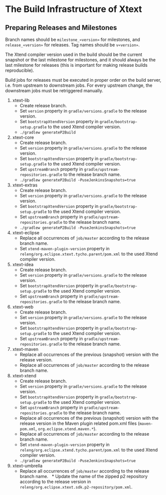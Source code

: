 # The Build Infrastructure of Xtext

## Preparing Releases and Milestones

Branch names should be `milestone_«version»` for milestones, and `release_«version»` for releases. Tag names should be `v«version»`.

The Xtend compiler version used in the build should be the current snapshot or the last milestone for milestones, and it should always be the last milestone for releases (this is important for making release builds reproducible).

Build jobs for releases must be executed in proper order on the build server, i.e. from upstream to downstream jobs. For every upstream change, the downstream jobs must be retriggered manually.

1. xtext-lib
   * Create release branch.
   * Set `version` property in `gradle/versions.gradle` to the release version.
   * Set `bootstrapXtendVersion` property in `gradle/bootstrap-setup.gradle` to the used Xtend compiler version.
   * `./gradlew generateP2Build`
2. xtext-core
   * Create release branch.
   * Set `version` property in `gradle/versions.gradle` to the release version.
   * Set `bootstrapXtendVersion` property in `gradle/bootstrap-setup.gradle` to the used Xtend compiler version.
   * Set `upstreamBranch` property in `gradle/upstream-repositories.gradle` to the release branch name.
   * `./gradlew generateP2Build -PuseJenkinsSnapshots=true`
3. xtext-extras
   * Create release branch.
   * Set `version` property in `gradle/versions.gradle` to the release version.
   * Set `bootstrapXtendVersion` property in `gradle/bootstrap-setup.gradle` to the used Xtend compiler version.
   * Set `upstreamBranch` property in `gradle/upstream-repositories.gradle` to the release branch name.
   * `./gradlew generateP2Build -PuseJenkinsSnapshots=true`
4. xtext-eclipse
   * Replace all occurrences of `job/master` according to the release branch name.
   * Set `xtend-maven-plugin-version` property in `releng/org.eclipse.xtext.tycho.parent/pom.xml` to the used Xtend compiler version.
5. xtext-idea
   * Create release branch.
   * Set `version` property in `gradle/versions.gradle` to the release version.
   * Set `bootstrapXtendVersion` property in `gradle/bootstrap-setup.gradle` to the used Xtend compiler version.
   * Set `upstreamBranch` property in `gradle/upstream-repositories.gradle` to the release branch name.
6. xtext-web
   * Create release branch.
   * Set `version` property in `gradle/versions.gradle` to the release version.
   * Set `bootstrapXtendVersion` property in `gradle/bootstrap-setup.gradle` to the used Xtend compiler version.
   * Set `upstreamBranch` property in `gradle/upstream-repositories.gradle` to the release branch name.
7. xtext-maven
   * Replace all occurrences of the previous (snapshot) version with the release version.
   * Replace all occurrences of `job/master` according to the release branch name.
8. xtext-xtend
   * Create release branch.
   * Set `version` property in `gradle/versions.gradle` to the release version.
   * Set `bootstrapXtendVersion` property in `gradle/bootstrap-setup.gradle` to the used Xtend compiler version.
   * Set `upstreamBranch` property in `gradle/upstream-repositories.gradle` to the release branch name.
   * Replace all occurrences of the previous (snapshot) version with the release version in the Maven plugin related pom.xml files (`maven-pom.xml`, `org.eclipse.xtend.maven.*`).
   * Replace all occurrences of `job/master` according to the release branch name.
   * Set `xtend-maven-plugin-version` property in `releng/org.eclipse.xtend.tycho.parent/pom.xml` to the used Xtend compiler version.
   * `./gradlew generateP2Build -PuseJenkinsSnapshots=true`
9. xtext-umbrella
   * Replace all occurrences of `job/master` according to the release branch name.
   * Update the name of the zipped p2 repository according to the release version in `releng/org.eclipse.xtext.sdk.p2-repository/pom.xml`.
